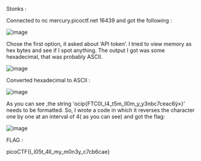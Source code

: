Stonks :


Connected to nc mercury.picoctf.net 16439 and got the following :


![image](https://github.com/parthhhhh21/picoCTF-writeups/assets/148140667/cbe3c57b-d297-4e4c-aab8-a658827145b5)

Chose the first option, it asked about ‘API token’. I tried to view memory as hex bytes and see if I spot anything. The output I got was some hexadecimal, that was probably ASCII. 

![image](https://github.com/parthhhhh21/picoCTF-writeups/assets/148140667/24da4026-ee65-4dff-964a-0c9ced6988af)

Converted hexadecimal to ASCII :

![image](https://github.com/parthhhhh21/picoCTF-writeups/assets/148140667/5121f247-c986-47d6-ab66-8282182a9eb1)

As you can see ,the string  'ocip{FTC0l_I4_t5m_ll0m_y_y3nbc7ceac6ÿ»}' needs to be formatted. So, I wrote a code in which it reverses the character one by one at an interval of 4( as you can see)  and got the flag:

![image](https://github.com/parthhhhh21/picoCTF-writeups/assets/148140667/e22428e6-70b1-4570-bb2b-d8b6eedd3c4e)


FLAG :


picoCTF{I_l05t_4ll_my_m0n3y_c7cb6cae}






